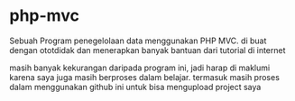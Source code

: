 # php-mvc

Sebuah Program penegelolaan data menggunakan PHP MVC. di buat dengan ototdidak dan menerapkan banyak bantuan dari tutorial di internet

masih banyak kekurangan daripada program ini, jadi harap di maklumi karena saya juga masih berproses dalam belajar. termasuk masih proses dalam menggunakan github ini untuk bisa mengupload project saya
